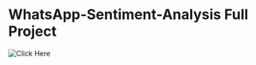 # WhatsApp-Sentiment-Analysis Full Project

![Click Here](https://github.com/rizwansoaib/HCL-Ai-Hackathon)


